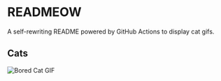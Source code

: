 # READMEOW

A self-rewriting README powered by GitHub Actions to display cat gifs.

## Cats

![Bored Cat GIF](https://media0.giphy.com/media/v1.Y2lkPTlhY2QwMmRhOG0ybnFvMHQ2MDkzdGM5MmJkMWt3aDc4d3pjeWxiem16MWdheGdsbCZlcD12MV9naWZzX3NlYXJjaCZjdD1n/mlvseq9yvZhba/200.gif)
